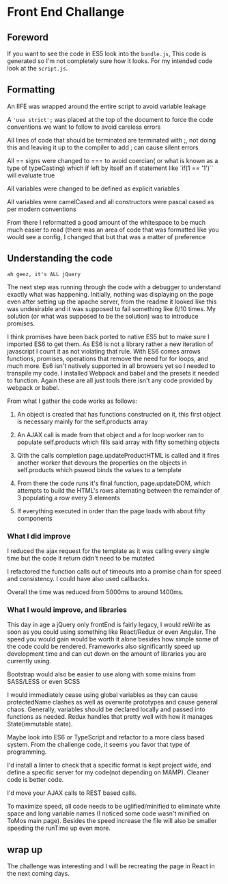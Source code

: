 <h1> Front End Challange </h1>

<h2> Foreword</h2>

If you want to see the code in ES5 look into the `bundle.js`, This code is generated so I'm not completely sure how it looks. For my intended code look at the `script.js`.

<h2>Formatting</h2>

An IIFE was wrapped around the entire script to avoid variable leakage

A `'use strict';` was placed at the top of the document to force the code conventions we want to follow to avoid careless errors

All lines of code that should be terminated are terminated with ;, not doing this and leaving it up to the compiler to add ; can cause silent errors

All == signs were changed to === to avoid coercian( or what is known as a type of typeCasting) which if left by itself an if statement like `if(1 == '1')`` will evaluate
true

All variables were changed to be defined as explicit variables

All variables were camelCased and all constructors were pascal cased as per modern conventions

From there I reformatted a good amount of the whitespace to be much much easier to read
(there was an area of code that was formatted like you would see a config, I changed that but that was a matter of preference

<h2>Understanding the code</h2>

`ah geez, it's ALL jQuery`

The next step was running through the code with a debugger to understand exactly what was happening. Initially, nothing was displaying on the page even after setting up the apache server,
from the readme it looked like this was undesirable and it was supposed to fail something like 6/10 times. My solution (or what was supposed to be the solution) was to introduce promises.

I think promises have been back ported to native ES5 but to make sure I imported ES6 to get them. As ES6 is not a library rather a new iteration of javascript I count it as not violating that rule. With ES6 comes arrows functions, promises, operations that remove the need for for loops, and much more.
Es6 isn't natively supported in all browsers yet so I needed to transpile my code. I installed Webpack and babel and the presets it needed to function. Again these are all just tools there isn't any code provided by
 webpack or babel.

 From what I gather the code works as follows:

 1. An object is created that has functions constructed on it, this first object is necessary mainly for the self.products array

 2. An AJAX call is made from that object and a for loop worker ran to populate self.products which fills said array with fifty something objects

 3. Qith the calls completion page.updateProductHTML is called and it fires another worker that devours the properties on the objects in self.products which psueod binds the values to a template

 4. From there the code runs it's final function, page.updateDOM, which attempts to build the HTML's rows alternating between the remainder of 3 populating a row every 3 elements

 5. If everything executed in order than the page loads with about fifty components

 <h3>What I did improve</h3>

 I reduced the ajax request for the template as it was calling every single time but the code it return didn't need to be mutated

 I refactored the function calls out of timeouts into a promise chain for speed and consistency. I could have also used callbacks.

 Overall the time was reduced from 5000ms to around 1400ms.

 <h3>What I would improve, and libraries</h3>

 This day in age a jQuery only frontEnd is fairly legacy, I would reWrite as soon as you could using something like React/Redux or even Angular.
 The speed you would gain would be worth it alone besides how simple some of the code could be rendered. Frameworks also significantly speed up development time and can cut down on the amount of libraries you are currently using.

 Bootstrap would also be easier to use along with some mixins from SASS/LESS or even SCSS

 I would immediately cease using global variables as they can cause protectedName clashes as well as overwrite prototypes and cause general chaos.
 Generally, variables should be declared locally and passed into functions as needed. Redux handles that pretty well with how it manages State(immutable state).

 Maybe look into ES6 or TypeScript and refactor to a more class based system. From the challenge code, it seems you favor that type of programming.

 I'd install a linter to check that a specific format is kept project wide, and define a specific server for my code(not depending on MAMP). Cleaner code is better code.

 I'd move your AJAX calls to REST based calls.

 To maximize speed, all code needs to be uglified/minified to eliminate white space and long variable names (I noticed some code wasn't minified on ToMos main page). Besides the speed increase the file will also be smaller speeding the runTime up even more.

  <h2> wrap up</h2>
 The challenge was interesting and I will be recreating the page in React in the next coming days.
